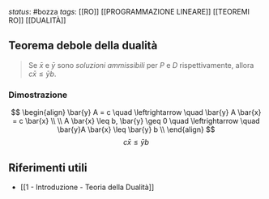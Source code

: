*status*: #bozza 
*tags*: [[RO]] [[PROGRAMMAZIONE LINEARE]] [[TEOREMI RO]] [[DUALITÀ]]

## Teorema debole della dualità

>Se $\bar{x}$ e $\bar{y}$ sono *soluzioni ammissibili* per $P$ e $D$ rispettivamente, allora $c \bar{x} \leq \bar{y}b$.

### Dimostrazione

$$
\begin{align}
\bar{y} A = c \quad \leftrightarrow \quad \bar{y} A \bar{x} = c \bar{x} \\ \\
A \bar{x} \leq b, \bar{y} \geq 0 \quad \leftrightarrow \quad \bar{y}A \bar{x} \leq \bar{y} b \\
\end{align}
$$
$$
c \bar{x} \leq \bar{y} b
$$


## Riferimenti utili

* [[1 - Introduzione - Teoria della Dualità]]